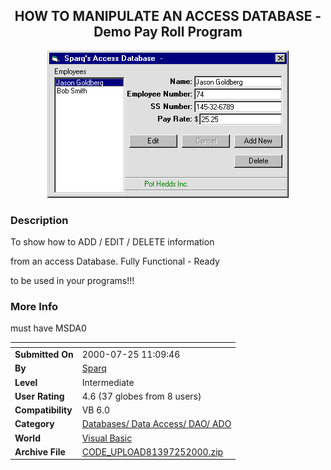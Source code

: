 ﻿<div align="center">

## HOW TO MANIPULATE AN ACCESS DATABASE \- Demo Pay Roll Program

<img src="PIC2000725111727401.gif">
</div>

### Description

To show how to ADD / EDIT / DELETE information

from an access Database. Fully Functional - Ready

to be used in your programs!!!
 
### More Info
 
must have MSDA0


<span>             |<span>
---                |---
**Submitted On**   |2000-07-25 11:09:46
**By**             |[Sparq](https://github.com/Planet-Source-Code/PSCIndex/blob/master/ByAuthor/sparq.md)
**Level**          |Intermediate
**User Rating**    |4.6 (37 globes from 8 users)
**Compatibility**  |VB 6\.0
**Category**       |[Databases/ Data Access/ DAO/ ADO](https://github.com/Planet-Source-Code/PSCIndex/blob/master/ByCategory/databases-data-access-dao-ado__1-6.md)
**World**          |[Visual Basic](https://github.com/Planet-Source-Code/PSCIndex/blob/master/ByWorld/visual-basic.md)
**Archive File**   |[CODE\_UPLOAD81397252000\.zip](https://github.com/Planet-Source-Code/sparq-how-to-manipulate-an-access-database-demo-pay-roll-program__1-10051/archive/master.zip)









